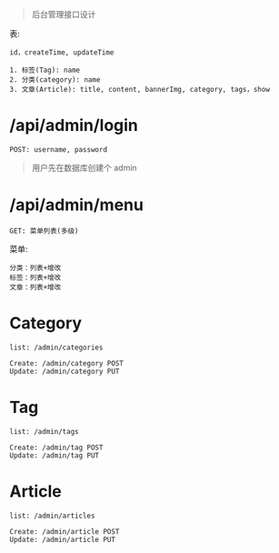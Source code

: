 
>后台管理接口设计


表:

```
id，createTime, updateTime

1. 标签(Tag): name
2. 分类(category): name
3. 文章(Article): title, content, bannerImg, category, tags，show
```


# /api/admin/login

```
POST: username, password
```

>用户先在数据库创建个 admin

# /api/admin/menu

```
GET: 菜单列表(多级)
```

菜单:

```
分类：列表+增改
标签：列表+增改
文章：列表+增改
```

# Category

```
list: /admin/categories

Create: /admin/category POST
Update: /admin/category PUT
```

# Tag

```
list: /admin/tags

Create: /admin/tag POST
Update: /admin/tag PUT
```

# Article

```
list: /admin/articles

Create: /admin/article POST
Update: /admin/article PUT
```